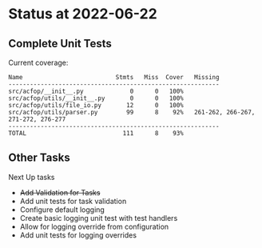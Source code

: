 # Status at 2022-06-22

## Complete Unit Tests

Current coverage:

```text
Name                          Stmts   Miss  Cover   Missing
-----------------------------------------------------------
src/acfop/__init__.py             0      0   100%
src/acfop/utils/__init__.py       0      0   100%
src/acfop/utils/file_io.py       12      0   100%
src/acfop/utils/parser.py        99      8    92%   261-262, 266-267, 271-272, 276-277
-----------------------------------------------------------
TOTAL                           111      8    93%
```

## Other Tasks

Next Up tasks

* ~~Add Validation for Tasks~~
* Add unit tests for task validation
* Configure default logging
* Create basic logging unit test with test handlers
* Allow for logging override from configuration
* Add unit tests for logging overrides


